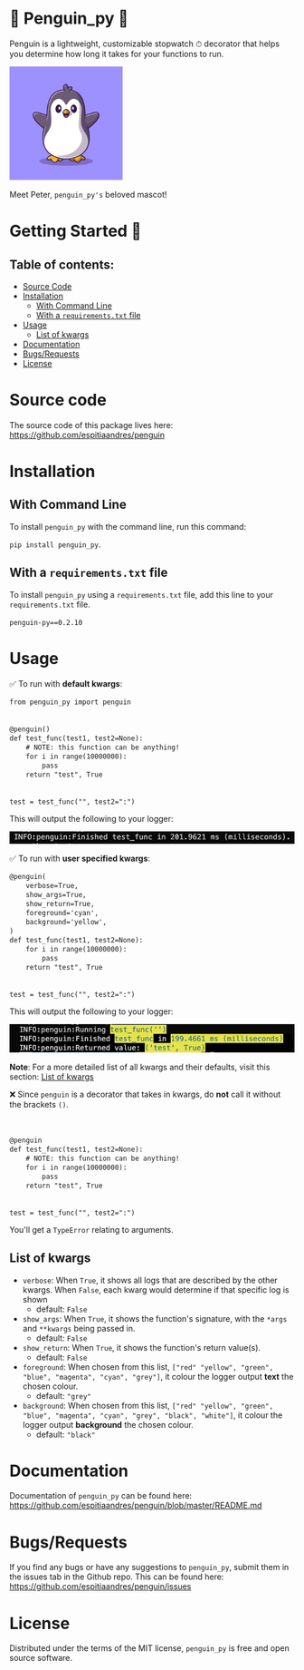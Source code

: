 # 🐧 Penguin_py 🐧

Penguin is a lightweight, customizable stopwatch ⏱ decorator that helps you determine how long it takes for your functions to run.

<img
    src="/img/penguin_py_logo.jpg"
    alt="Peter the penguin, penguin_py's mascot."
    title="Peter the penguin, penguin_py's mascot."
    width="200"
/>

Meet Peter, `penguin_py's` beloved mascot!
<!--
Link: https://www.freepik.com/free-vector/cute-happy-penguin-cartoon-icon-illustration-animal-nature-icon-concept-isolated-flat-cartoon-style_10717963.htm#query=penguin%20logo&position=1&from_view=keyword

Credits go to catalystuff on freepik.com
 -->

 # Getting Started 🚀

##  Table of contents:
 - [Source Code](#source_code)
 - [Installation](#installation)
    - [With Command Line](#installation_with_cli)
    - [With a `requirements.txt` file](#installation_req_txt)
 - [Usage](#usage)
    - [List of kwargs](#kwargs_list)
 - [Documentation](#documentation)
 - [Bugs/Requests](#bugs_requests)
 - [License](#license)

<a name="source_code"/>

# Source code

The source code of this package lives here: https://github.com/espitiaandres/penguin

<a name="installation"/>

# Installation

<a name="installation_with_cli"/>

## With Command Line

To install `penguin_py` with the command line, run this command:

`pip install penguin_py`.

<a name="installation_req_txt"/>

## With a `requirements.txt` file

To install `penguin_py` using a `requirements.txt` file, add this line to your `requirements.txt` file.

`penguin-py==0.2.10`

<a name="Usage"/>

# Usage

✅ To run with **default kwargs**:

```
from penguin_py import penguin


@penguin()
def test_func(test1, test2=None):
    # NOTE: this function can be anything!
    for i in range(10000000):
        pass
    return "test", True


test = test_func("", test2=":")
```

This will output the following to your logger:

![Sample penguin output](/img/sample_output.png)

✅ To run with **user specified kwargs**:

```
@penguin(
    verbose=True,
    show_args=True,
    show_return=True,
    foreground='cyan',
    background='yellow',
)
def test_func(test1, test2=None):
    for i in range(10000000):
        pass
    return "test", True


test = test_func("", test2=":")
```

This will output the following to your logger:

![Sample penguin output kwargs](/img/sample_output_kwargs.png)

**Note**: For a more detailed list of all kwargs and their defaults, visit this section: [List of kwargs](#kwargs_list)

❌ Since `penguin` is a decorator that takes in kwargs, do **not** call it without the brackets `()`.

```from penguin_py import penguin


@penguin
def test_func(test1, test2=None):
    # NOTE: this function can be anything!
    for i in range(10000000):
        pass
    return "test", True


test = test_func("", test2=":")
```

You'll get a `TypeError` relating to arguments.

<a name="kwargs_list"/>

## List of kwargs

- `verbose`: When `True`, it shows all logs that are described by the other kwargs. When `False`,
each kwarg would determine if that specific log is shown
    - default: `False`
- `show_args`: When `True`, it shows the function's signature, with the `*args` and `**kwargs` being passed in.
    - default: `False`
- `show_return`: When `True`, it shows the function's return value(s).
    - default: `False`
- `foreground`: When chosen from this list, `["red" "yellow", "green", "blue", "magenta", "cyan", "grey"]`, it colour the logger output **text** the chosen colour.
    - default: `"grey"`
- `background`: When chosen from this list, `["red" "yellow", "green", "blue", "magenta", "cyan", "grey", "black", "white"]`, it colour the logger output **background** the chosen colour.
    - default: `"black"`

<a name="documentation"/>

# Documentation

Documentation of `penguin_py` can be found here: https://github.com/espitiaandres/penguin/blob/master/README.md

<a name="bugs_requests"/>

# Bugs/Requests

If you find any bugs or have any suggestions to `penguin_py`, submit them in the issues tab in the Github repo. This can be found here: https://github.com/espitiaandres/penguin/issues

<a name="license"/>

# License

Distributed under the terms of the MIT license, `penguin_py` is free and open source software.
